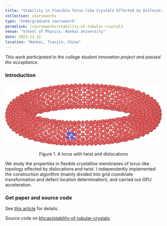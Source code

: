 ```yaml
---
title: "Stability in Flexible Torus-like Crystals Effected by Dislocations and Twist"
collection: courseworks
type: "Undergraduate coursework"
permalink: /courseworks/stability-of-tubular-crystals
venue: "School of Physics, Nankai University"
date: 2023-12-22
location: "Nankai, Tianjin, China"
---
```


*This work participated in the college student innovation project and passed the acceptance.*

### Introduction

![torus](/images/torus.png)

<p style="text-align: center;">
Figure 1. A torus with twist and dislocations
</p>

We study the properties in flexible crystalline membranes of torus-like topology effected by dislocations and twist. I independently implemented the construction algorithm (mainly divided into grid coordinate transformation and defect location determination), and carried out GPU acceleration.

### Get paper and source code

See [this article](/files/2023-12-22.pdf) for details.

Source code on [bhcao/stability-of-tubular-crystals](https://github.com/bhcao/stability-of-tubular-crystals).